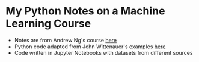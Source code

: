 # My Python Notes on a Machine Learning Course
- Notes are from Andrew Ng's course [here](http://www.holehouse.org/mlclass/)
- Python code adapted from John Wittenauer's examples [here](https://www.johnwittenauer.net/machine-learning-exercises-in-python-part-1/)
- Code written in Jupyter Notebooks with datasets from different sources